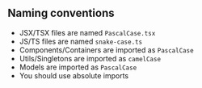## Naming conventions

- JSX/TSX files are named `PascalCase.tsx`
- JS/TS files are named `snake-case.ts`
- Components/Containers are imported as `PascalCase`
- Utils/Singletons are imported as `camelCase`
- Models are imported as `PascalCase`
- You should use absolute imports